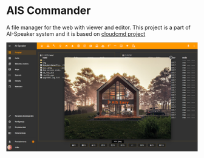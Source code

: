 # AIS Commander 

A file manager for the web with viewer and editor. This project is a part of AI-Speaker system and it is based on [cloudcmd project](https://github.com/coderaiser/cloudcmd)

![AIS Commander](https://raw.githubusercontent.com/sviete/AIS-webcmd/master/img/screen/view.png)

